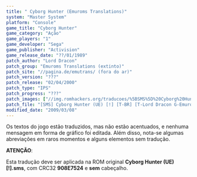 ```yaml
---
title: " Cyborg Hunter (Emuroms Translations)"
system: "Master System"
platform: "Console"
game_title: "Cyborg Hunter"
game_category: "Ação"
game_players: "1"
game_developer: "Sega"
game_publisher: "Activision"
game_release_date: "??/01/1989"
patch_author: "Lord Dracon"
patch_group: "Emuroms Translations (extinto)"
patch_site: "//pagina.de/emutrans/ (fora do ar)"
patch_version: "???"
patch_release: "02/04/2000"
patch_type: "IPS"
patch_progress: "???"
patch_images: ["//img.romhackers.org/traducoes/%5BSMS%5D%20Cyborg%20Hunter%20-%20Emuroms%20Translations%20-%201.png","//img.romhackers.org/traducoes/%5BSMS%5D%20Cyborg%20Hunter%20-%20Emuroms%20Translations%20-%202.png","//img.romhackers.org/traducoes/%5BSMS%5D%20Cyborg%20Hunter%20-%20Emuroms%20Translations%20-%203.png"]
patch_file: "[SMS] Cyborg Hunter (UE) [!] [T-BR] [T-Lord Dracon G-Emuroms Translations] [A-2000].zip"
modified_date: "2009/03/08"
---
```

Os textos do jogo estão traduzidos, mas não estão acentuados, e nenhuma mensagem em forma de gráfico foi editada. Além disso, nota-se algumas abreviações em raros momentos e alguns elementos sem tradução.

<b>ATENÇÃO</b>:

Esta tradução deve ser aplicada na ROM original <b>Cyborg Hunter (UE) [!].sms</b>, com CRC32 <b>908E7524</b> e <b>sem</b> cabeçalho.

